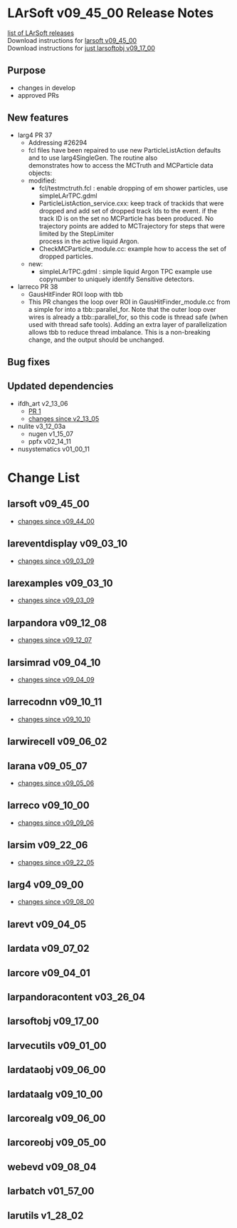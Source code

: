 # LArSoft v09_45_00 Release Notes



[list of LArSoft releases](LArSoft_release_list)  
Download instructions for [larsoft v09_45_00](https://scisoft.fnal.gov/scisoft/bundles/larsoft/v09_45_00/larsoft-v09_45_00.html)  
Download instructions for [just larsoftobj v09_17_00](https://scisoft.fnal.gov/scisoft/bundles/larsoftobj/v09_17_00/larsoftobj-v09_17_00.html)

## Purpose

-   changes in develop
-   approved PRs

## New features

-   larg4 PR 37
    -   Addressing \#26294
    -   fcl files have been repaired to use new ParticleListAction defaults and to use larg4SingleGen. The routine also  
        demonstrates how to access the MCTruth and MCParticle data objects:
    -   modified:
        -   fcl/testmctruth.fcl : enable dropping of em shower particles, use simpleLArTPC.gdml
        -   ParticleListAction_service.cxx: keep track of trackids that were dropped and add set of dropped track Ids to the event. if the track ID is on the set no MCParticle has been produced. No trajectory points are added to MCTrajectory for steps that were limited by the StepLimiter  
            process in the active liquid Argon.
        -   CheckMCParticle_module.cc: example how to access the set of dropped particles.
    -   new:
        -   simpleLArTPC.gdml : simple liquid Argon TPC example use copynumber to uniquely identify Sensitive detectors.
-   larreco PR 38
    -   GausHitFinder ROI loop with tbb
    -   This PR changes the loop over ROI in GausHitFinder_module.cc from a simple for into a tbb::parallel_for. Note that the outer loop over wires is already a tbb::parallel_for, so this code is thread safe (when used with thread safe tools). Adding an extra layer of parallelization allows tbb to reduce thread imbalance. This is a non-breaking change, and the output should be unchanged.

## Bug fixes

## Updated dependencies

-   ifdh_art v2_13_06
    -   [PR 1](https://github.com/art-framework-suite/ifdh-art/pull/1)
    -   [changes since v2_13_05](https://github.com/art-framework-suite/ifdh-art/compare/v2_13_05...v2_13_06)
-   nulite v3_12_03a
    -   nugen v1_15_07
    -   ppfx v02_14_11
-   nusystematics v01_00_11

# Change List

## larsoft v09_45_00

-   [changes since v09_44_00](https://github.com/LArSoft/larsoft/compare/v09_44_00...v09_45_00)

## lareventdisplay v09_03_10

-   [changes since v09_03_09](https://github.com/LArSoft/lareventdisplay/compare/v09_03_09...v09_03_10)

## larexamples v09_03_10

-   [changes since v09_03_09](https://github.com/LArSoft/larexamples/compare/v09_03_09...v09_03_10)

## larpandora v09_12_08

-   [changes since v09_12_07](https://github.com/LArSoft/larpandora/compare/v09_12_07...v09_12_08)

## larsimrad v09_04_10

-   [changes since v09_04_09](https://github.com/LArSoft/larsimrad/compare/v09_04_09...v09_04_10)

## larrecodnn v09_10_11

-   [changes since v09_10_10](https://github.com/LArSoft/larrecodnn/compare/v09_10_10...v09_10_11)

## larwirecell v09_06_02

## larana v09_05_07

-   [changes since v09_05_06](https://github.com/LArSoft/larana/compare/v09_05_06...v09_05_07)

## larreco v09_10_00

-   [changes since v09_09_06](https://github.com/LArSoft/larreco/compare/v09_09_06...v09_10_00)

## larsim v09_22_06

-   [changes since v09_22_05](https://github.com/LArSoft/larsim/compare/v09_22_05...v09_22_06)

## larg4 v09_09_00

-   [changes since v09_08_00](https://github.com/LArSoft/larg4/compare/v09_08_00...v09_09_00)

## larevt v09_04_05

## lardata v09_07_02

## larcore v09_04_01

## larpandoracontent v03_26_04

## larsoftobj v09_17_00

## larvecutils v09_01_00

## lardataobj v09_06_00

## lardataalg v09_10_00

## larcorealg v09_06_00

## larcoreobj v09_05_00

## webevd v09_08_04

## larbatch v01_57_00

## larutils v1_28_02
